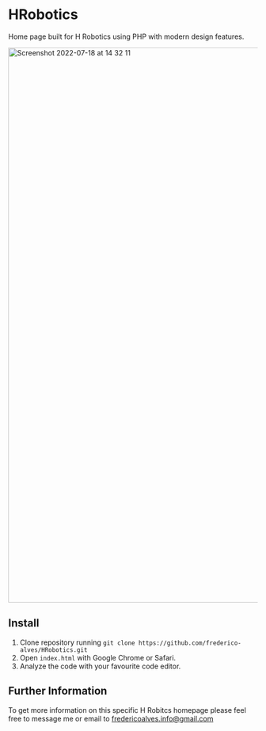# HRobotics
Home page built for H Robotics using PHP with modern design features.

<img width="1121" alt="Screenshot 2022-07-18 at 14 32 11" src="https://user-images.githubusercontent.com/31135848/179512850-aa12ed54-4deb-42af-a7ed-361fe44d2371.png">

## Install
1. Clone repository running `git clone https://github.com/frederico-alves/HRobotics.git`<br>
2. Open `index.html` with Google Chrome or Safari.
3. Analyze the code with your favourite code editor.

## Further Information
To get more information on this specific H Robitcs homepage please feel free to message me or email to fredericoalves.info@gmail.com
